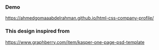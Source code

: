 ### Demo
https://ahmedgomaaabdelrahman.github.io/html-css-company-profile/

### This design inspired from
https://www.graphberry.com/item/kasper-one-page-psd-template

